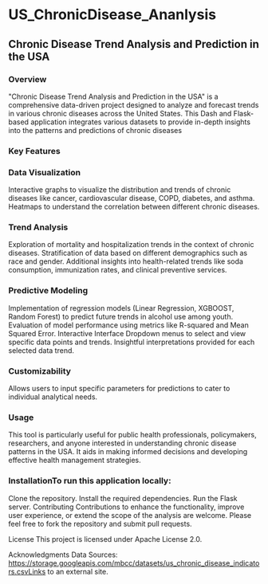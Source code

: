 # US_ChronicDisease_Ananlysis

## Chronic Disease Trend Analysis and Prediction in the USA
### Overview ###
"Chronic Disease Trend Analysis and Prediction in the USA" is a comprehensive data-driven project designed to analyze and forecast trends in various chronic diseases across the United States. This Dash and Flask-based application integrates various datasets to provide in-depth insights into the patterns and predictions of chronic diseases
 
### Key Features ###
### Data Visualization
Interactive graphs to visualize the distribution and trends of chronic diseases like cancer, cardiovascular disease, COPD, diabetes, and asthma.
Heatmaps to understand the correlation between different chronic diseases.

### Trend Analysis

Exploration of mortality and hospitalization trends in the context of chronic diseases.
Stratification of data based on different demographics such as race and gender.
Additional insights into health-related trends like soda consumption, immunization rates, and clinical preventive services.

### Predictive Modeling

Implementation of regression models (Linear Regression, XGBOOST, Random Forest) to predict future trends in alcohol use among youth.
Evaluation of model performance using metrics like R-squared and Mean Squared Error.
Interactive Interface
Dropdown menus to select and view specific data points and trends.
Insightful interpretations provided for each selected data trend.
### Customizability

Allows users to input specific parameters for predictions to cater to individual analytical needs.

### Usage

This tool is particularly useful for public health professionals, policymakers, researchers, and anyone interested in understanding chronic disease patterns in the USA. It aids in making informed decisions and developing effective health management strategies.

### InstallationTo run this application locally:

Clone the repository.
Install the required dependencies.
Run the Flask server.
Contributing
Contributions to enhance the functionality, improve user experience, or extend the scope of the analysis are welcome. Please feel free to fork the repository and submit pull requests.

License
This project is licensed under Apache License 2.0.

Acknowledgments
Data Sources: https://storage.googleapis.com/mbcc/datasets/us_chronic_disease_indicators.csvLinks to an external site.



